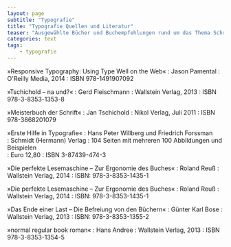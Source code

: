 ```yaml
---
layout: page
subtitle: "Typografie"
title: "Typografie Quellen und Literatur"
teaser: "Ausgewählte Bücher und Buchempfehlungen rund um das Thema Schrift und Typografie."
categories: text
tags:
    - typografie
---
```

»Responsive Typography: Using Type Well on the Web«
:   Jason Pamental
:   O'Reilly Media, 2014
:   ISBN 978-1491907092

»Tschichold – na und?«
:   Gerd Fleischmann
:   Wallstein Verlag, 2013
:   ISBN 978-3-8353-1353-8

 »Meisterbuch der Schrift«
:   Jan Tschichold
:   Nikol Verlag, Juli 2011
:   ISBN 978-3868201079

»Erste Hilfe in Typografie«
:   Hans Peter Willberg und Friedrich Forssman  
:   Schmidt (Hermann) Verlag
:   104 Seiten mit mehreren 100 Abbildungen und Beispielen  
:   Euro 12,80
:   ISBN 3-87439-474-3

»Die perfekte Lesemaschine – Zur Ergonomie des Buches«
:   Roland Reuß
:   Wallstein Verlag, 2014
:   ISBN: 978-3-8353-1435-1

»Die perfekte Lesemaschine – Zur Ergonomie des Buches«
:   Roland Reuß
:   Wallstein Verlag, 2014
:   ISBN: 978-3-8353-1435-1

»Das Ende einer Last – Die Befreiung von den Büchern«
:   Günter Karl Bose
:   Wallstein Verlag, 2013
:   ISBN: 978-3-8353-1355-2

»normal regular book roman«
:   Hans Andree
:   Wallstein Verlag, 2013
:   ISBN 978-3-8353-1354-5


